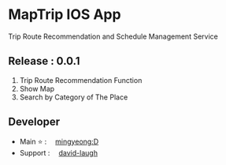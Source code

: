 # MapTrip IOS App
Trip Route Recommendation and Schedule Management Service

## Release : 0.0.1
1. Trip Route Recommendation Function
2. Show Map
3. Search by Category of The Place

## Developer
- Main ⭐ : <img src = "https://avatars.githubusercontent.com/u/63152086?v=4" width=10 height=10> [mingyeong:D](https://github.com/Kim-Mingyeong)
- Support : <img src = "https://avatars.githubusercontent.com/u/87547072?v=4" width=10 height=10> [david-laugh](https://github.com/david-laugh)
